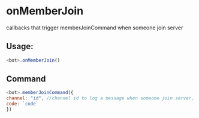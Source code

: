 # onMemberJoin
callbacks that trigger memberJoinCommand when someone join server
## Usage: 
```js
<bot>.onMemberJoin()
```
## Command
```js
<bot>.memberJoinCommand({
channel: "id", //channel id to log a message when someone join server, you can use $getServerVar too
code: `code`
})
```
